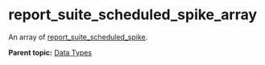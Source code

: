 # report\_suite\_scheduled\_spike\_array

An array of [report\_suite\_scheduled\_spike](r_report_suite_scheduled_spike.md#).

**Parent topic:** [Data Types](../data_types/c_datatypes.md)

